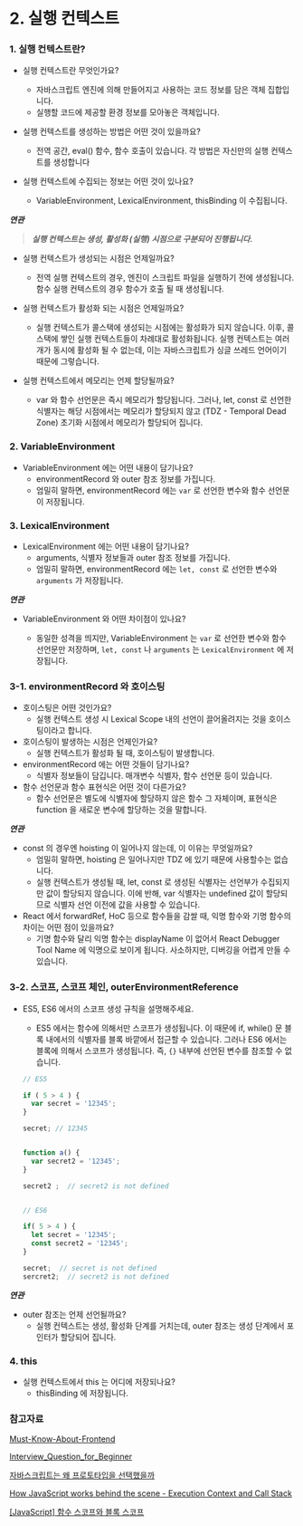 # 2. 실행 컨텍스트



### 1. 실행 컨텍스트란?

* 실행 컨텍스트란 무엇인가요?

  * 자바스크립트 엔진에 의해 만들어지고 사용하는 코드 정보를 담은 객체 집합입니다.
  * 실행할 코드에 제공할 환경 정보를 모아놓은 객체입니다.

* 실행 컨텍스트를 생성하는 방법은 어떤 것이 있을까요?

  * 전역 공간, eval() 함수, 함수 호출이 있습니다. 각 방법은 자신만의 실행 컨텍스트를 생성합니다

* 실행 컨텍스트에 수집되는 정보는 어떤 것이 있나요?

  * VariableEnvironment, LexicalEnvironment, thisBinding 이 수집됩니다.

  

***연관***

> ***실행 컨텍스트는 생성, 활성화 (실행) 시점으로 구분되어 진행됩니다.***



* 실행 컨텍스트가 생성되는 시점은 언제일까요?
  * 전역 실행 컨텍스트의 경우, 엔진이 스크립트 파일을 실행하기 전에 생성됩니다.
    함수 실행 컨텍스트의 경우 함수가 호출 될 때 생성됩니다.

* 실행 컨텍스트가 활성화 되는 시점은 언제일까요?
  * 실행 컨텍스트가 콜스택에 생성되는 시점에는 활성화가 되지 않습니다. 이후, 콜스택에 쌓인 실행 컨텍스트들이 차례대로 활성화됩니다. 실행 컨텍스트는 여러 개가 동시에 활성화 될 수 없는데, 이는 자바스크립트가 싱글 쓰레드 언어이기 때문에 그렇습니다.
* 실행 컨텍스트에서 메모리는 언제 할당될까요?
  * var 와 함수 선언문은 즉시 메모리가 할당됩니다.
    그러나, let, const 로 선언한 식별자는 해당 시점에서는 메모리가 할당되지 않고 (TDZ - Temporal Dead Zone) 초기화 시점에서 메모리가 할당되어 집니다.



### 2. VariableEnvironment

* VariableEnvironment 에는 어떤 내용이 담기나요?
  * environmentRecord 와 outer 참조 정보를 가집니다.
  * 엄밀히 말하면, environmentRecord 에는 `var` 로 선언한 변수와 함수 선언문이 저장됩니다.




### 3. LexicalEnvironment

* LexicalEnvironment 에는 어떤 내용이 담기나요?
  * arguments, 식별자 정보들과 outer 참조 정보를 가집니다.
  * 엄밀히 말하면, environmentRecord 에는 `let, const` 로 선언한 변수와 `arguments` 가 저장됩니다.




***연관***

* VariableEnvironment 와 어떤 차이점이 있나요?

  * 동일한 성격을 띄지만, VariableEnvironment 는 `var` 로 선언한 변수와 함수 선언문만 저장하며, 
    `let, const` 나 `arguments` 는 `LexicalEnvironment` 에 저장됩니다.

  

### 3-1. environmentRecord 와 호이스팅

* 호이스팅은 어떤 것인가요?
  * 실행 컨텍스트 생성 시 Lexical Scope 내의 선언이 끌어올려지는 것을 호이스팅이라고 합니다.
* 호이스팅이 발생하는 시점은 언제인가요?
  * 실행 컨텍스트가 활성화 될 때, 호이스팅이 발생합니다.
* environmentRecord 에는 어떤 것들이 담기나요?
  * 식별자 정보들이 담깁니다. 매개변수 식별자, 함수 선언문 등이 있습니다.
* 함수 선언문과 함수 표현식은 어떤 것이 다른가요?
  * 함수 선언문은 별도에 식별자에 할당하지 않은 함수 그 자체이며, 표현식은 function 을 새로운 변수에 할당하는 것을 말합니다.
    

***연관***

* const 의 경우엔 hoisting 이 일어나지 않는데, 이 이유는 무엇일까요?
  * 엄밀히 말하면, hoisting 은 일어나지만 TDZ 에 있기 때문에 사용할수는 없습니다. 
  * 실행 컨텍스트가 생성될 때, let, const 로 생성된 식별자는 선언부가 수집되지만 값이 할당되지 않습니다.
    이에 반해, var 식별자는 undefined 값이 할당되므로 식별자 선언 이전에 값을 사용할 수 있습니다.
* React 에서 forwardRef, HoC 등으로 함수들을 감쌀 때, 익명 함수와 기명 함수의 차이는 어떤 점이 있을까요?
  * 기명 함수와 달리 익명 함수는 displayName 이 없어서 React Debugger Tool Name 에 익명으로 보이게 됩니다. 사소하지만, 디버깅을 어렵게 만들 수 있습니다.



### 3-2. 스코프, 스코프 체인, outerEnvironmentReference

* ES5, ES6 에서의 스코프 생성 규칙을 설명해주세요.

  * ES5 에서는 함수에 의해서만 스코프가 생성됩니다. 이 때문에 if, while() 문 블록 내에서의 식별자를 블록 바깥에서 접근할 수 있습니다.
    그러나 ES6 에서는 블록에 의해서 스코프가 생성됩니다. 즉, `{}` 내부에 선언된 변수를 참조할 수 없습니다. 

    


  ```js
  // ES5
  
  if ( 5 > 4 ) {
    var secret = '12345';
  }
  
  secret; // 12345
  
  
  function a() {
    var secret2 = '12345';
  }
  
  secret2 ;  // secret2 is not defined
  
  
  // ES6
  
  if( 5 > 4 ) {
    let secret = '12345';
    const secret2 = '12345';
  }
  
  secret;  // secret is not defined
  sercret2;  // secret2 is not defined
  ```



***연관***

* outer 참조는 언제 선언될까요?
  * 실행 컨텍스트는 생성, 활성화 단계를 거치는데, outer 참조는 생성 단계에서 포인터가 할당되어 집니다.



### 4. this

* 실행 컨텍스트에서 this 는 어디에 저장되나요?
  * thisBinding 에 저장됩니다.
    
    


### 참고자료

[Must-Know-About-Frontend](https://github.com/baeharam/Must-Know-About-Frontend/blob/main/Notes/javascript/execution-context.md)

[Interview_Question_for_Beginner](https://github.com/JaeYeopHan/Interview_Question_for_Beginner)

[자바스크립트는 왜 프로토타입을 선택했을까](https://medium.com/@limsungmook/%EC%9E%90%EB%B0%94%EC%8A%A4%ED%81%AC%EB%A6%BD%ED%8A%B8%EB%8A%94-%EC%99%9C-%ED%94%84%EB%A1%9C%ED%86%A0%ED%83%80%EC%9E%85%EC%9D%84-%EC%84%A0%ED%83%9D%ED%96%88%EC%9D%84%EA%B9%8C-997f985adb42)

[How JavaScript works behind the scene - Execution Context and Call Stack](https://dev.to/swastikyadav/how-javascript-works-behind-the-scene-execution-context-and-call-stack-3dnc)

[[JavaScript] 함수 스코프와 블록 스코프](https://velog.io/@cheal3/JavaScript-%ED%95%A8%EC%88%98-%EC%8A%A4%EC%BD%94%ED%94%84-vs-%EB%B8%94%EB%A1%9D-%EC%8A%A4%EC%BD%94%ED%94%84)

